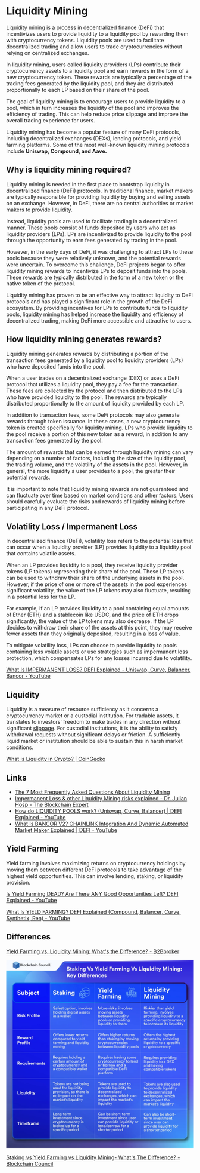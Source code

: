 # Liquidity Mining

Liquidity mining is a process in decentralized finance (DeFi) that incentivizes users to provide liquidity to a liquidity pool by rewarding them with cryptocurrency tokens. Liquidity pools are used to facilitate decentralized trading and allow users to trade cryptocurrencies without relying on centralized exchanges.

In liquidity mining, users called liquidity providers (LPs) contribute their cryptocurrency assets to a liquidity pool and earn rewards in the form of a new cryptocurrency token. These rewards are typically a percentage of the trading fees generated by the liquidity pool, and they are distributed proportionally to each LP based on their share of the pool.

The goal of liquidity mining is to encourage users to provide liquidity to a pool, which in turn increases the liquidity of the pool and improves the efficiency of trading. This can help reduce price slippage and improve the overall trading experience for users.

Liquidity mining has become a popular feature of many DeFi protocols, including decentralized exchanges (DEXs), lending protocols, and yield farming platforms. Some of the most well-known liquidity mining protocols include **Uniswap, Compound, and Aave.**

## Why is liquidity mining required?

Liquidity mining is needed in the first place to bootstrap liquidity in decentralized finance (DeFi) protocols. In traditional finance, market makers are typically responsible for providing liquidity by buying and selling assets on an exchange. However, in DeFi, there are no central authorities or market makers to provide liquidity.

Instead, liquidity pools are used to facilitate trading in a decentralized manner. These pools consist of funds deposited by users who act as liquidity providers (LPs). LPs are incentivized to provide liquidity to the pool through the opportunity to earn fees generated by trading in the pool.

However, in the early days of DeFi, it was challenging to attract LPs to these pools because they were relatively unknown, and the potential rewards were uncertain. To overcome this challenge, DeFi projects began to offer liquidity mining rewards to incentivize LPs to deposit funds into the pools. These rewards are typically distributed in the form of a new token or the native token of the protocol.

Liquidity mining has proven to be an effective way to attract liquidity to DeFi protocols and has played a significant role in the growth of the DeFi ecosystem. By providing incentives for LPs to contribute funds to liquidity pools, liquidity mining has helped increase the liquidity and efficiency of decentralized trading, making DeFi more accessible and attractive to users.

## How liquidity mining generates rewards?

Liquidity mining generates rewards by distributing a portion of the transaction fees generated by a liquidity pool to liquidity providers (LPs) who have deposited funds into the pool.

When a user trades on a decentralized exchange (DEX) or uses a DeFi protocol that utilizes a liquidity pool, they pay a fee for the transaction. These fees are collected by the protocol and then distributed to the LPs who have provided liquidity to the pool. The rewards are typically distributed proportionally to the amount of liquidity provided by each LP.

In addition to transaction fees, some DeFi protocols may also generate rewards through token issuance. In these cases, a new cryptocurrency token is created specifically for liquidity mining. LPs who provide liquidity to the pool receive a portion of this new token as a reward, in addition to any transaction fees generated by the pool.

The amount of rewards that can be earned through liquidity mining can vary depending on a number of factors, including the size of the liquidity pool, the trading volume, and the volatility of the assets in the pool. However, in general, the more liquidity a user provides to a pool, the greater their potential rewards.

It is important to note that liquidity mining rewards are not guaranteed and can fluctuate over time based on market conditions and other factors. Users should carefully evaluate the risks and rewards of liquidity mining before participating in any DeFi protocol.

## Volatility Loss / Impermanent Loss

In decentralized finance (DeFi), volatility loss refers to the potential loss that can occur when a liquidity provider (LP) provides liquidity to a liquidity pool that contains volatile assets.

When an LP provides liquidity to a pool, they receive liquidity provider tokens (LP tokens) representing their share of the pool. These LP tokens can be used to withdraw their share of the underlying assets in the pool. However, if the price of one or more of the assets in the pool experiences significant volatility, the value of the LP tokens may also fluctuate, resulting in a potential loss for the LP.

For example, if an LP provides liquidity to a pool containing equal amounts of Ether (ETH) and a stablecoin like USDC, and the price of ETH drops significantly, the value of the LP tokens may also decrease. If the LP decides to withdraw their share of the assets at this point, they may receive fewer assets than they originally deposited, resulting in a loss of value.

To mitigate volatility loss, LPs can choose to provide liquidity to pools containing less volatile assets or use strategies such as impermanent loss protection, which compensates LPs for any losses incurred due to volatility.

[What Is IMPERMANENT LOSS? DEFI Explained - Uniswap, Curve, Balancer, Bancor - YouTube](https://www.youtube.com/watch?v=8XJ1MSTEuU0&ab_channel=Finematics)

## Liquidity

Liquidity is a measure of resource sufficiency as it concerns a cryptocurrency market or a custodial institution. For tradable assets, it translates to investors’ freedom to make trades in any direction without significant [slippage](https://www.coingecko.com/learn/slippage-crypto). For custodial institutions, it is the ability to satisfy withdrawal requests without significant delays or friction. A sufficiently liquid market or institution should be able to sustain this in harsh market conditions.

[What is Liquidity in Crypto? | CoinGecko](https://www.coingecko.com/learn/liquidity-crypto)

## Links

- [The 7 Most Frequently Asked Questions About Liquidity Mining](https://blog.defichain.com/the-7-most-frequently-asked-questions-about-liquidity-mining/)
- [Impermanent Loss & other Liquidity Mining risks explained - Dr. Julian Hosp - The Blockchain Expert](https://julianhosp.com/impermanent-loss-other-liquidity-mining-risks-explained/?ref=defichain-blog)
- [How do LIQUIDITY POOLS work? (Uniswap, Curve, Balancer) | DEFI Explained - YouTube](https://www.youtube.com/watch?v=cizLhxSKrAc&ab_channel=Finematics)
- [What Is BANCOR V2? CHAINLINK Integration And Dynamic Automated Market Maker Explained | DEFI - YouTube](https://www.youtube.com/watch?v=bWBfLArJsFk&ab_channel=Finematics)

## Yield Farming

Yield farming involves maximizing returns on cryptocurrency holdings by moving them between different DeFi protocols to take advantage of the highest yield opportunities. This can involve lending, staking, or liquidity provision.

[Is Yield Farming DEAD? Are There ANY Good Opportunities Left? DEFI Explained - YouTube](https://www.youtube.com/watch?v=s0Of2ZnyhIE&ab_channel=Finematics)

[What Is YIELD FARMING? DEFI Explained (Compound, Balancer, Curve, Synthetix, Ren) - YouTube](https://www.youtube.com/watch?v=ClnnLI1SClA&ab_channel=Finematics)

## Differences

[Yield Farming vs. Liquidity Mining: What's the Difference? - B2Bbroker](https://b2broker.com/news/yield-farming-vs-liquidity-mining-whats-the-difference/)

![staking-vs-yf-vs-lm](../media/Pasted%20image%2020230626135923.png)

[Staking vs Yield Farming vs Liquidity Mining- What's The Difference? - Blockchain Council](https://www.blockchain-council.org/defi/staking-vs-yield-farming-vs-liquidity-mining/)
